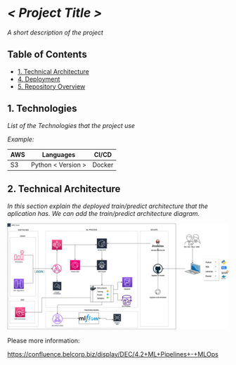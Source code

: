 # *< Project Title >*

*A short description of the project*

## Table of Contents

* [1. Technical Architecture](1-Technical-Architecture)
* [4. Deployment](4-Deployment)
* [5. Repository Overview](5-Repository-Overview)

## 1. Technologies

*List of the Technologies that the project use*

*Example:*

|AWS|Languages|CI/CD|
|---|---------|-----|
|S3|Python < Version >|Docker|


## 2. Technical Architecture
*In this section explain the deployed train/predict architecture that the aplication has.*
*We can add the train/predict architecture diagram.*


![image](mlops/MLOpsBelcorp.jpg)


Please more information:

https://confluence.belcorp.biz/display/DEC/4.2+ML+Pipelines+-+MLOps
